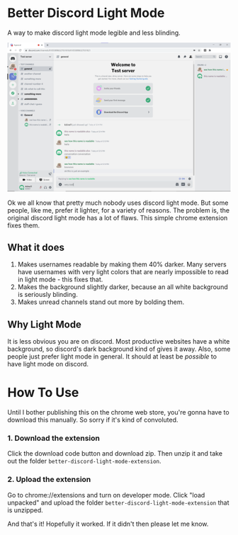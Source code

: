 # Better Discord Light Mode
A way to make discord light mode legible and less blinding.

![Demo of what it looks like](demo-image.png)

Ok we all know that pretty much nobody uses discord light mode. But some people, like me, prefer it lighter, for a variety of reasons. The problem is, the original discord light mode has a lot of flaws. This simple chrome extension fixes them.

## What it does
1. Makes usernames readable by making them 40% darker. Many servers have usernames with very light colors that are nearly impossible to read in light mode - this fixes that.
2. Makes the background slightly darker, because an all white background is seriously blinding.
3. Makes unread channels stand out more by bolding them.

## Why Light Mode
It is less obvious you are on discord. Most productive websites have a white background, so discord's dark background kind of gives it away. Also, some people just prefer light mode in general. It should at least be *possible* to have light mode on discord.

# How To Use
Until I bother publishing this on the chrome web store, you're gonna have to download this manually. So sorry if it's kind of convoluted.

### 1. Download the extension
Click the download code button and download zip. Then unzip it and take out the folder `better-discord-light-mode-extension`.

### 2. Upload the extension
Go to chrome://extensions and turn on developer mode. Click "load unpacked" and upload the folder `better-discord-light-mode-extension` that is unzipped. 

And that's it! Hopefully it worked. If it didn't then please let me know.
